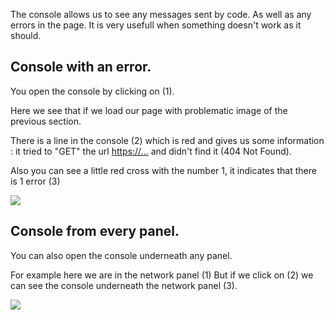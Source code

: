 The console allows us to see any messages sent by code. As well as any errors in the page. It is very usefull when something doesn't work as it should.

## Console with an error.

You open the console by clicking on (1).

Here we see that if we load our page with problematic image of the previous section.

There is a line in the console (2) which is red and gives us some information : it tried to "GET" the url [https://...](https://darwin) and didn't find it (404 Not Found).

Also you can see a little red cross with the number 1, it indicates that there is 1 error (3)

![][1]

[1]: .guides/img/the-console/console-with-an-error.png

## Console from every panel.

You can also open the console underneath any panel.

For example here we are in the network panel (1) But if we click on (2) we can see the console underneath the network panel (3).

![][2]

[2]: .guides/img/the-console/console-from-every-panel.png